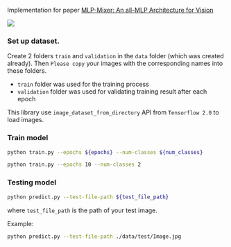 Implementation for paper [MLP-Mixer: An all-MLP Architecture for Vision](https://arxiv.org/pdf/2105.01601.pdf)

<img src="/home/qlinhta/mlp-mixer/images/architecture.PNG"/>

### Set up dataset.

Create 2 folders `train` and `validation` in the `data` folder (which was created already). Then `Please copy` your images with the corresponding names into these folders.

- `train` folder was used for the training process
- `validation` folder was used for validating training result after each epoch 

This library use `image_dataset_from_directory` API from `Tensorflow 2.0` to load images.

### Train model

```bash
python train.py --epochs ${epochs} --num-classes ${num_classes}
```

```bash
python train.py --epochs 10 --num-classes 2
```
### Testing model

```bash
python predict.py --test-file-path ${test_file_path}
```

where `test_file_path` is the path of your test image.

Example:

```bash
python predict.py --test-file-path ./data/test/Image.jpg
```